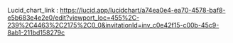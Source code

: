 Lucid_chart_link :  https://lucid.app/lucidchart/a74ea0e4-ea70-4578-baf8-e5b683e4e2e0/edit?viewport_loc=455%2C-239%2C4463%2C2175%2C0_0&invitationId=inv_c0e42f15-c00b-45c9-8ab1-211bd158279c
